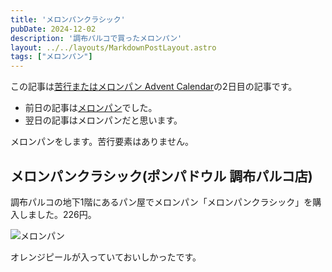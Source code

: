 ```yaml
---
title: 'メロンパンクラシック'
pubDate: 2024-12-02
description: '調布パルコで買ったメロンパン'
layout: ../../layouts/MarkdownPostLayout.astro
tags: ["メロンパン"]
---
```


この記事は[苦行またはメロンパン Advent Calendar](https://adventar.org/calendars/10188)の2日目の記事です。
- 前日の記事は[メロンパン](https://deguishomepage.vercel.app/Kugyo2024/Kugyou2024.html)でした。
- 翌日の記事はメロンパンだと思います。

メロンパンをします。苦行要素はありません。


## メロンパンクラシック(ポンパドウル 調布パルコ店)
調布パルコの地下1階にあるパン屋でメロンパン「メロンパンクラシック」を購入しました。226円。

![メロンパン](https://res.cloudinary.com/minofumino/image/upload/f_auto,q_auto/v1733048733/posts/202412-melonbread/202412_01)

オレンジピールが入っていておいしかったです。